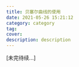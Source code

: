 ```yaml
---
title: 贝塞尔曲线的使用
date: 2021-05-26 15:21:12
category: category
tag:
cover:
description: description
---
```


[未完待续...]
